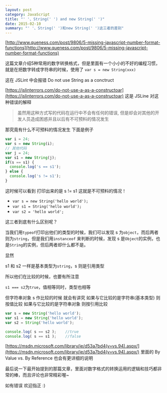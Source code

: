 ```yaml
---
layout: post
category: JavaScript
title: "' '、String(' ') and new String(' ')"
date: 2015-02-10
summary: "' '、String(' ')和new String(' ')这三者的差别"
---
```


[http://www.queness.com/post/9806/5-missing-javascript-number-format-functions](http://www.queness.com/post/9806/5-missing-javascript-number-format-functions)

这篇文章介绍5种常用的数字转换格式，但是里面有一个小小的不好的编程习惯，就是在把数字转成字符串的时候，使用了 `var s = new String(xxx)`

这在 JSLint 中会报错 Do not use String as a conctruct

[https://jslinterrors.com/do-not-use-a-as-a-constructoar](https://jslinterrors.com/do-not-use-a-as-a-constructoar) 这是 JSLine 对这种错误的解释

> 虽然用这种方式写的代码在运行中不会有任何的错误, 但是却会对其他的开发人员造成困惑并且以后有不可预料的情况发生

那究竟有什么不可预料的情况发生 下面是例子

```javascript
var i = 24;
var s = new String(i);
// 其他代码
var j = 24;
var s1 = new String(j);
if(s == s1) {
  console.log('s == s1');  
} else {
  console.log('s != s1');  
}
```

这时候可以看到 打印出来的是 s != s1 这就是不可预料的情况！

- `var s = new String('hello world');`
- `var s1 = String('hello world');`
- `var s2 = 'hello world';`

这三者到底有什么区别呢？

当我们用`typeof`打印出他们的类型的时候，我们可以发现 s 为`object`，而后两者则为`string`，但是我们用`instanceof` 来判断的时候，发现 s 是`Object`的实例，也是`String`的实例，但后两者却什么都不是。

显然

s1 和 s2 一样是基本类型为`string`，s 则是引用类型

所以他们在比较的时候，也要有所注意

`s1 === s2`为`true`，值相等同时，类型也相等

但字符串对象 s 作比较的时候 就会有讲究 如果与它比较的是字符串(基本类型) 则按值比较 如果与它比较的是字符串对象 则按引用比较

```javascript
var s = new String('hello world');
var s1 = new String('hello world');
var s2 = String('hello world');
 
console.log( s == s2 );    //true
console.log( s == s1 );    //false
```
[https://msdn.microsoft.com/library/ie/d53a7bd4(v=vs.94).aspx/](https://msdn.microsoft.com/library/ie/d53a7bd4(v=vs.94).aspx/) 里面的 By Value vs. By Reference 也会有更详细的说明

最后说一下最开始提到的那篇文章，里面对数字格式的转换运用的逻辑和技巧都非常的棒，而且评论也非常精彩喔~

如有错误 欢迎指正 :)
